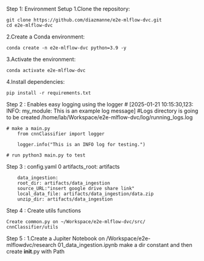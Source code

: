 Step 1: Environment Setup
1.Clone the repository:

    git clone https://github.com/diazmanne/e2e-mlflow-dvc.git
    cd e2e-mlflow-dvc

2.Create a Conda environment:

    conda create -n e2e-mlflow-dvc python=3.9 -y

3.Activate the environment:

    conda activate e2e-mlflow-dvc

4.Install dependencies:

    pip install -r requirements.txt



Step 2 :
    Enables easy logging using the logger
    # [2025-01-21 10:15:30,123: INFO: my_module: This is an example log message]
    #Logs directory is going to be created  /home/lab/Workspace/e2e-mlflow-dvc/log/running_logs.log

    # make a main.py
        from cnnClassifier import logger

        logger.info("This is an INFO log for testing.")

    # run python3 main.py to test  

Step 3 : config.yaml
    0
     artifacts_root: artifacts

        data_ingestion:
        root_dir: artifacts/data_ingestion
        source_URL:"insert google drive share link"
        local_data_file: artifacts/data_ingestion/data.zip
        unzip_dir: artifacts/data_ingestion

Step 4 : Create utils functions 

    Create common.py on ~/Workspace/e2e-mlflow-dvc/src/
    cnnClassifier/utils
    

Step 5 :
    1.Create a Jupiter Notebook on 
    /Workspace/e2e-mlflowdvc/research 01_data_ingestion.ipynb 
    make a dir constant and then create __init__.py
    with Path






